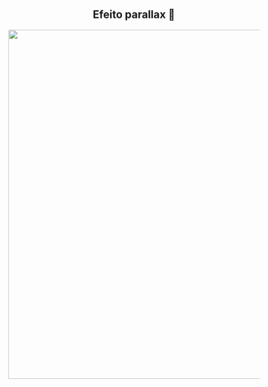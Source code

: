 
<span align="center">

##  Efeito parallax 👋 

</span>


<div align="center">
<img src="https://user-images.githubusercontent.com/95227967/229365391-81460711-90cc-4581-ac2f-ec5d6fb62129.png" width="700px" />
</div>


